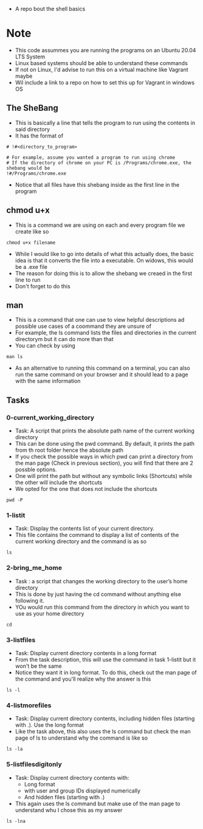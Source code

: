 - A repo bout the shell basics

# Note
- This code assummes you are running the programs on an Ubuntu 20.04 LTS System
- Linux based systems should be able to understand these commands
- If not on Linux, I'd advise to run this on a virtual machine like Vagrant maybe
- Wil include a link to a repo on how to set this up for Vagrant in windows OS

## The SheBang

- This is basically a line that tells the program to run using the contents in said directory
- It has the format of
```
# !#<directory_to_program>

# For example, assume you wanted a program to run using chrome
# If the directory of chrome on your PC is /Programs/chrome.exe, the shebang would be
!#/Programs/chrome.exe
```
- Notice that all files have this shebang inside as the first line in the program

## chmod u+x

- This is a command we are using on each and every program file we create like so

```
chmod u+x filename
```
- While I would like to go into details of what this actually does, the basic idea is that it converts the file into a executable. On widows, this would be a .exe file
- The reason for doing this is to allow the shebang we creaed in the first line to run
- Don't forget to do this

## man

- This is a command that one can use to view helpful descriptions ad possible use cases of a coommand they are unsure of
- For example, the ls command lists the files and directories in the current directorym but it can do more than that
- You can check by using
```
man ls
```
- As an alternative to running this command on a terminal, you can also run the same command on your browser and it should lead to a page with the same information

## Tasks
### 0-current_working_directory 
- Task: A script that prints the absolute path name of the current working directory
- This can be done using the pwd command. By default, it prints the path from th root folder hence the absolute path
- If you check the possible ways in which pwd can print a directory from the man page (Check in previous section), you will find that there are 2 possble options.
- One will print the path but without any symbolic links (Shortcuts) while the other will include the shortcuts
- We opted for the one that does not include the shortcuts
```
pwd -P
```

### 1-listit
- Task: Display the contents list of your current directory.
- This file contains the command to display a list of contents of the current working directory and the command is as so
```
ls
```

### 2-bring_me_home
- Task : a script that changes the working directory to the user’s home directory
- This is done by just having the cd command without anything else following it.
- YOu would run this command from the directory in which you want to use as your home directory
```
cd
```
### 3-listfiles
- Task: Display current directory contents in a long format
- From the task description, this will use the command in task 1-listit but it won't be the same
- Notice they want it in long format. To do this, check out the man page of the command and you'll realize why the answer is this
```
ls -l
```

### 4-listmorefiles 
- Task: Display current directory contents, including hidden files (starting with .). Use the long format
- Like the task above, this also uses the ls command but check the man page of ls to understand why the command is like so
```
ls -la
```

### 5-listfilesdigitonly
- Task: Display current directory contents with:
	- Long format
	- with user and group IDs displayed numerically
	- And hidden files (starting with .)
- This again uses the ls command but make use of the man page to understand whu I chose this as my answer
```
ls -lna
```
